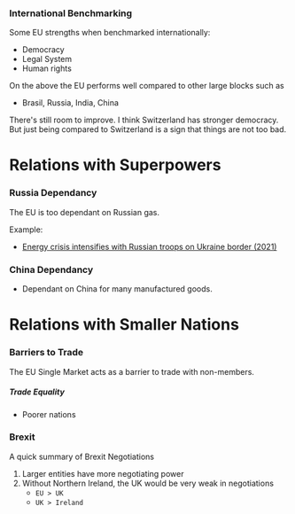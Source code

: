 ### International Benchmarking
Some EU strengths when benchmarked internationally:
* Democracy
* Legal System
* Human rights

On the above the EU performs well compared to other large blocks such as
* Brasil, Russia, India, China

There's still room to improve. I think Switzerland has stronger democracy. But just being compared to Switzerland is a sign that things are not too bad. 

# Relations with Superpowers
### Russia Dependancy
The EU is too dependant on Russian gas.

Example:
* [Energy crisis intensifies with Russian troops on Ukraine border (2021)](https://www.wsj.com/articles/energy-crisis-in-europe-intensifies-with-russian-troops-on-ukraine-border-11639581725)

### China Dependancy
* Dependant on China for many manufactured goods.

# Relations with Smaller Nations

### Barriers to Trade
The EU Single Market acts as a barrier to trade with non-members.

##### Trade Equality
* Poorer nations

### Brexit
A quick summary of Brexit Negotiations
1. Larger entities have more negotiating power
2. Without Northern Ireland, the UK would be very weak in negotiations
    * `EU > UK`
    * `UK > Ireland`
